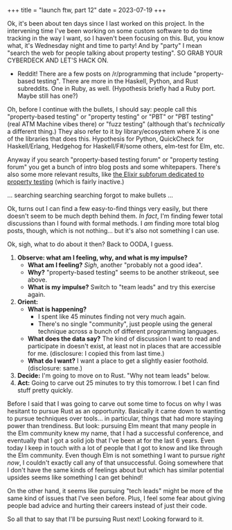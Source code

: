 +++
title = "launch ftw, part 12"
date = 2023-07-19
+++

Ok, it's been about ten days since I last worked on this project. In the intervening time I've been working on some custom software to do time tracking in the way I want, so I haven't been focusing on this. But, you know what, it's Wednesday night and time to party! And by "party" I mean "search the web for people talking about property testing". SO GRAB YOUR CYBERDECK AND LET'S HACK ON.

- Reddit! There are a few posts on /r/programming that include "property-based testing". There are more in the Haskell, Python, and Rust subreddits. One in Ruby, as well. (Hypothesis briefly had a Ruby port. Maybe still has one?)

Oh, before I continue with the bullets, I should say: people call this "property-based testing" or "property testing" or "PBT" or "PBT testing" (real ATM Machine vibes there) or "fuzz testing" (although that's *technically* a different thing.) They also refer to it by library/ecosystem where X is one of the libraries that does this. Hypothesis for Python, QuickCheck for Haskell/Erlang, Hedgehog for Haskell/F#/some others, elm-test for Elm, etc.

Anyway if you search "property-based testing forum" or "property testing forum" you get a bunch of intro blog posts and some whitepapers. There's also some more relevant results, like [the Elixir subforum dedicated to property testing](https://elixirforum.com/tag/property-testing) (which is fairly inactive.)

… searching searching searching forgot to make bullets …

Ok, turns out I can find a few easy-to-find things very easily, but there doesn't seem to be much depth behind them. *In fact*, I'm finding fewer total discussions than I found with formal methods. I *am* finding more total blog posts, though, which is not nothing… but it's also not something I can use.

Ok, sigh, what to do about it then? Back to OODA, I guess.

1. **Observe: what am I feeling, why, and what is my impulse?** 
	- **What am I feeling?** *Sigh*, another "probably not a good idea".
	- **Why?** "property-based testing" seems to be another strikeout, see above.
	- **What is my impulse?** Switch to "team leads" and try this exercise again.
2. **Orient:**
	- **What is happening?** 
		- I spent like 45 minutes finding not very much again.
		- There's no single "community", just people using the general technique across a bunch of different programming languages.
	- **What does the data say?** The kind of discussion I want to read and participate in doesn't exist, at least not in places that are accessible for me. (disclosure: I copied this from last time.)
	- **What do I want?** I want a place to get a slightly easier foothold. (disclosure: same.)
3. **Decide:** I'm going to move on to Rust. "Why not team leads" below.
4. **Act:** Going to carve out 25 minutes to try this tomorrow. I bet I can find stuff pretty quickly.

Before I said that I was going to carve out some time to focus on why I was hesitant to pursue Rust as an opportunity. Basically it came down to wanting to pursue techniques over tools… in particular, things that had more staying power than trendiness. But look: pursuing Elm meant that many people in the Elm community knew my name, that I had a successful conference, and eventually that I got a solid job that I've been at for the last 6 years. Even today I keep in touch with a lot of people that I got to know and like through the Elm community. Even though Elm is not something I want to pursue *right now*, I couldn't exactly call any of that unsuccessful. Going somewhere that I don't have the same kinds of feelings about but which has similar potential upsides seems like something I can get behind!

On the other hand, it seems like pursuing "tech leads" might be more of the same kind of issues that I've seen before. Plus, I feel some fear about giving people bad advice and hurting their careers instead of just their code.

So all that to say that I'll be pursuing Rust next! Looking forward to it.
